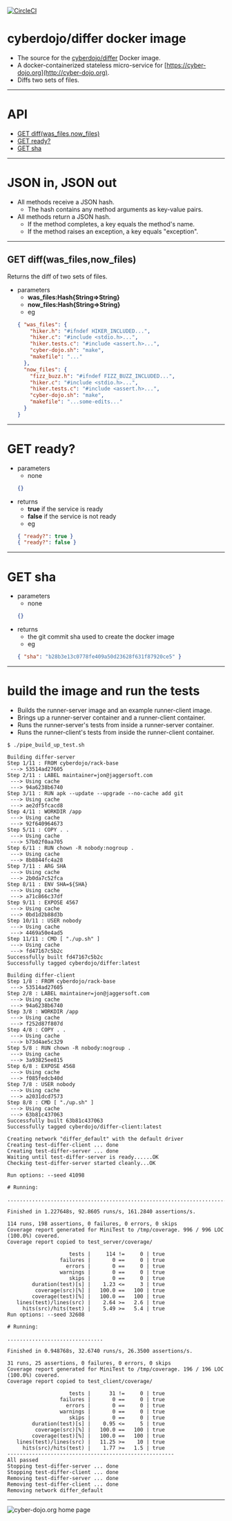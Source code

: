 
[![CircleCI](https://circleci.com/gh/cyber-dojo/differ.svg?style=svg)](https://circleci.com/gh/cyber-dojo/differ)

# cyberdojo/differ docker image

- The source for the [cyberdojo/differ](https://hub.docker.com/r/cyberdojo/differ/tags) Docker image.
- A docker-containerized stateless micro-service for [https://cyber-dojo.org](http://cyber-dojo.org).
- Diffs two sets of files.

- - - -
# API
  * [GET diff(was_files,now_files)](#get-diffwas_filesnow_files)
  * [GET ready?](#get-ready)
  * [GET sha](#get-sha)

- - - -
# JSON in, JSON out  
* All methods receive a JSON hash.
  * The hash contains any method arguments as key-value pairs.
* All methods return a JSON hash.
  * If the method completes, a key equals the method's name.
  * If the method raises an exception, a key equals "exception".

- - - -
## GET diff(was_files,now_files)
Returns the diff of two sets of files.
- parameters
  * **was_files:Hash{String=>String}**
  * **now_files:Hash{String=>String}**
  * eg
  ```json
  { "was_files": {
      "hiker.h": "#ifndef HIKER_INCLUDED...",
      "hiker.c": "#include <stdio.h>...",
      "hiker.tests.c": "#include <assert.h>...",
      "cyber-dojo.sh": "make",
      "makefile": "..."
    },
    "now_files": {
      "fizz_buzz.h": "#ifndef FIZZ_BUZZ_INCLUDED...",
      "hiker.c": "#include <stdio.h>...",
      "hiker.tests.c": "#include <assert.h>...",
      "cyber-dojo.sh": "make",
      "makefile": "...some-edits..."
    }
  }
  ```

- - - -
# GET ready?
- parameters
  * none
  ```json
  {}
  ```
- returns
  * **true** if the service is ready
  * **false** if the service is not ready
  * eg
  ```json
  { "ready?": true }
  { "ready?": false }
  ```

- - - -
# GET sha
- parameters
  * none
  ```json
  {}
  ```
- returns
  * the git commit sha used to create the docker image
  * eg
  ```json
  { "sha": "b28b3e13c0778fe409a50d23628f631f87920ce5" }
  ```

- - - -
# build the image and run the tests
- Builds the runner-server image and an example runner-client image.
- Brings up a runner-server container and a runner-client container.
- Runs the runner-server's tests from inside a runner-server container.
- Runs the runner-client's tests from inside the runner-client container.

```text
$ ./pipe_build_up_test.sh

Building differ-server
Step 1/11 : FROM cyberdojo/rack-base
 ---> 53514ad27605
Step 2/11 : LABEL maintainer=jon@jaggersoft.com
 ---> Using cache
 ---> 94a6238b6740
Step 3/11 : RUN apk --update --upgrade --no-cache add git
 ---> Using cache
 ---> ae2df5fcacd8
Step 4/11 : WORKDIR /app
 ---> Using cache
 ---> 92f640964673
Step 5/11 : COPY . .
 ---> Using cache
 ---> 57b02f0aa705
Step 6/11 : RUN chown -R nobody:nogroup .
 ---> Using cache
 ---> 8b8844fc4a28
Step 7/11 : ARG SHA
 ---> Using cache
 ---> 2b0da7c52fca
Step 8/11 : ENV SHA=${SHA}
 ---> Using cache
 ---> a71c866c37df
Step 9/11 : EXPOSE 4567
 ---> Using cache
 ---> 0bd1d2b88d3b
Step 10/11 : USER nobody
 ---> Using cache
 ---> 4469a50e4ad5
Step 11/11 : CMD [ "./up.sh" ]
 ---> Using cache
 ---> fd47167c5b2c
Successfully built fd47167c5b2c
Successfully tagged cyberdojo/differ:latest

Building differ-client
Step 1/8 : FROM cyberdojo/rack-base
 ---> 53514ad27605
Step 2/8 : LABEL maintainer=jon@jaggersoft.com
 ---> Using cache
 ---> 94a6238b6740
Step 3/8 : WORKDIR /app
 ---> Using cache
 ---> f252d87f807d
Step 4/8 : COPY . .
 ---> Using cache
 ---> b73d4ae5c329
Step 5/8 : RUN chown -R nobody:nogroup .
 ---> Using cache
 ---> 3a93825ee815
Step 6/8 : EXPOSE 4568
 ---> Using cache
 ---> f085fedcb40d
Step 7/8 : USER nobody
 ---> Using cache
 ---> a2031dcd7573
Step 8/8 : CMD [ "./up.sh" ]
 ---> Using cache
 ---> 63b81c437063
Successfully built 63b81c437063
Successfully tagged cyberdojo/differ-client:latest

Creating network "differ_default" with the default driver
Creating test-differ-client ... done
Creating test-differ-server ... done
Waiting until test-differ-server is ready......OK
Checking test-differ-server started cleanly...OK

Run options: --seed 41098

# Running:

..................................................................................................................

Finished in 1.227648s, 92.8605 runs/s, 161.2840 assertions/s.

114 runs, 198 assertions, 0 failures, 0 errors, 0 skips
Coverage report generated for MiniTest to /tmp/coverage. 996 / 996 LOC (100.0%) covered.
Coverage report copied to test_server/coverage/

                    tests |     114 !=     0 | true
                 failures |       0 ==     0 | true
                   errors |       0 ==     0 | true
                 warnings |       0 ==     0 | true
                    skips |       0 ==     0 | true
        duration(test)[s] |    1.23 <=     3 | true
         coverage(src)[%] |   100.0 ==   100 | true
        coverage(test)[%] |   100.0 ==   100 | true
   lines(test)/lines(src) |    2.64 >=   2.6 | true
     hits(src)/hits(test) |    5.49 >=   5.4 | true
Run options: --seed 32608

# Running:

...............................

Finished in 0.948768s, 32.6740 runs/s, 26.3500 assertions/s.

31 runs, 25 assertions, 0 failures, 0 errors, 0 skips
Coverage report generated for MiniTest to /tmp/coverage. 196 / 196 LOC (100.0%) covered.
Coverage report copied to test_client/coverage/

                    tests |      31 !=     0 | true
                 failures |       0 ==     0 | true
                   errors |       0 ==     0 | true
                 warnings |       0 ==     0 | true
                    skips |       0 ==     0 | true
        duration(test)[s] |    0.95 <=     5 | true
         coverage(src)[%] |   100.0 ==   100 | true
        coverage(test)[%] |   100.0 ==   100 | true
   lines(test)/lines(src) |   11.25 >=    10 | true
     hits(src)/hits(test) |    1.77 >=   1.5 | true
------------------------------------------------------
All passed
Stopping test-differ-server ... done
Stopping test-differ-client ... done
Removing test-differ-server ... done
Removing test-differ-client ... done
Removing network differ_default
```

- - - -
![cyber-dojo.org home page](https://github.com/cyber-dojo/cyber-dojo/blob/master/shared/home_page_snapshot.png)
